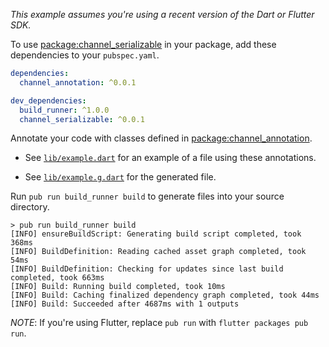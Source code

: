 *This example assumes you're using a recent version of the Dart or Flutter SDK.*

To use [package:channel_serializable][channel_serializable] in your package, add these
dependencies to your `pubspec.yaml`.

```yaml
dependencies:
  channel_annotation: ^0.0.1

dev_dependencies:
  build_runner: ^1.0.0
  channel_serializable: ^0.0.1
```

Annotate your code with classes defined in
[package:channel_annotation][channel_annotation].

* See [`lib/example.dart`][example] for an example of a file using these
  annotations.

* See [`lib/example.g.dart`][example_g] for the generated file.

Run `pub run build_runner build` to generate files into your source directory.

```console
> pub run build_runner build
[INFO] ensureBuildScript: Generating build script completed, took 368ms
[INFO] BuildDefinition: Reading cached asset graph completed, took 54ms
[INFO] BuildDefinition: Checking for updates since last build completed, took 663ms
[INFO] Build: Running build completed, took 10ms
[INFO] Build: Caching finalized dependency graph completed, took 44ms
[INFO] Build: Succeeded after 4687ms with 1 outputs
```

*NOTE*: If you're using Flutter, replace `pub run` with `flutter packages pub run`.

[example]: lib/example.dart
[example_g]: lib/example.g.dart
[channel_annotation]: https://pub.dev/packages/channel_annotation
[channel_serializable]: https://pub.dev/packages/channel_serializable
